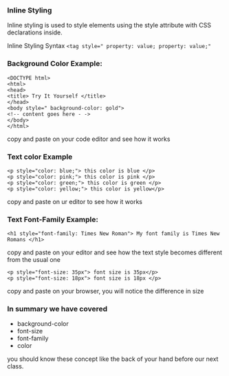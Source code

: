 ### Inline Styling

Inline styling is used to style elements using the
style attribute with CSS declarations inside.


Inline Styling Syntax
```<tag style=" property: value; property: value;"``` 

### Background Color Example:

```
<DOCTYPE html>
<html>
<head>
<title> Try It Yourself </title>
</head>
<body style=" background-color: gold">
<!-- content goes here - ->
</body>
</html>
```
copy and paste on your code editor and see how it works


### Text color Example

```
<p style="color: blue;"> this color is blue </p>
<p style="color: pink;"> this color is pink </p>
<p style="color: green;"> this color is green </p>
<p style="color: yellow;"> this color is yellow</p>
```

copy and paste on ur editor to see how it works

### Text Font-Family Example:

```
<h1 style="font-family: Times New Roman"> My font family is Times New Romans </h1>
```
copy and paste on your editor and see how the text style becomes different from the usual one


```
<p style="font-size: 35px"> font size is 35px</p>
<p style="font-size: 18px"> font size is 18px </p>
```

copy and paste on your browser, you will notice the difference in size

### In summary we have covered
* background-color
* font-size
* font-family
* color

you should know these concept like the back of your hand before our next class.
